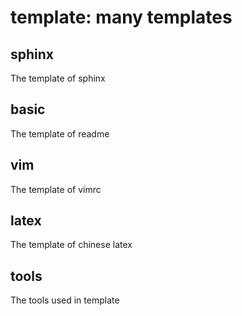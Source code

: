 # template: many templates

## sphinx
The template of sphinx

## basic
The template of readme

## vim
The template of vimrc

## latex
The template of chinese latex

## tools
The tools used in template
